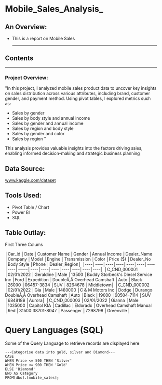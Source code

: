 # Mobile_Sales_Analysis_

## An Overview:
+ This is a report on Mobile Sales

  ---

## Contents

---
### Project Overview:
"In this project, I analyzed mobile sales product data to uncover key insights on sales distribution across various attributes, including brand, customer gender, and payment method. Using pivot tables, I explored metrics such as:

- Sales by gender
- Sales by body style and annual income
- Sales by gender and annual income
- Sales by region and body style
- Sales by gender and color
- Sales by region "

This analysis provides valuable insights into the factors driving sales, enabling informed decision-making and strategic business planning

## Data Source:
www.kaggle.com/dataset

## Tools Used:
+ Pivot Table / Chart
+ Power BI
+ SQL


## Table Outlay:
First Three Colums

│Car_id │Date	│Customer Name	│Gender	│Annual Income	│Dealer_Name	│Company	│Model	│Engine	│Transmission	│Color	│Price ($)	│Dealer_No	│Body Style	│Phone	│Dealer_Region│
│----│----│----│----│----│----│----│----│-----│----│----│----│----│----│----│----│
│C_CND_000001	│02/01/2022	│Geraldine	│Male	│13500	│Buddy Storbeck's Diesel Service Inc	│Ford	│Expedition	│DoubleÃ‚Â Overhead Camshaft	│Auto	│Black	│26000	│06457-3834	│SUV	│8264678	│Middletown│
│C_CND_000002	│02/01/2022	│Gia	│Male	│1480000	│C & M Motors Inc	│Dodge	│Durango	DoubleÃ‚Â Overhead Camshaft	│Auto	│Black	│19000	│60504-7114	│SUV	│6848189	│Aurora│
│C_CND_000003	│02/01/2022	│Gianna	│Male	│1035000	│Capitol KIA	│Cadillac	│Eldorado	│Overhead Camshaft	Manual	│Red	│31500	38701-8047	│Passenger	│7298798	│Greenville│

# Query Languages (SQL)

Some of the Query Language to retrieve records are displayed here
```
---Categorise data into gold, silver and Diamond---
CASE
WHEN Price <= 500 THEN 'Silver'
WHEN Price <= 900 THEN 'Gold'
ELSE 'Diamond'
END AS Category
FROM[dbo].[mobile_sales];
``` 












